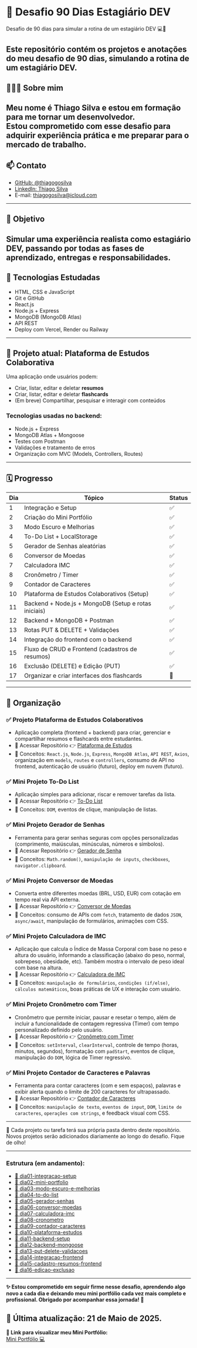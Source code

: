 # 🚀 Desafio 90 Dias Estagiário DEV

Desafio de 90 dias para simular a rotina de um estagiário DEV 💻🚀

Este repositório contém os projetos e anotações do meu desafio de 90 dias, simulando a rotina de um estagiário DEV.
---
## 🙋🏻‍♂️ Sobre mim

Meu nome é Thiago Silva e estou em formação para me tornar um desenvolvedor.  
Estou comprometido com esse desafio para adquirir experiência prática e me preparar para o mercado de trabalho.
---

## 📫 Contato

- [GitHub: @thiagogosilva](https://github.com/thiagogosilva)
- [LinkedIn: Thiago Silva](https://www.linkedin.com/in/thiagogosilva/)
- E-mail: thiagogosilva@icloud.com
---

##  📌  Objetivo 

Simular uma experiência realista como estagiário DEV, passando por todas as fases de aprendizado, entregas e responsabilidades.
---

## 🧠 Tecnologias Estudadas

- HTML, CSS e JavaScript
- Git e GitHub
- React.js
- Node.js + Express
- MongoDB (MongoDB Atlas)
- API REST
- Deploy com Vercel, Render ou Railway

---

## 🧠 Projeto atual: Plataforma de Estudos Colaborativa

Uma aplicação onde usuários podem:
- Criar, listar, editar e deletar **resumos**
- Criar, listar, editar e deletar **flashcards**
- (Em breve) Compartilhar, pesquisar e interagir com conteúdos

### Tecnologias usadas no backend:
- Node.js + Express
- MongoDB Atlas + Mongoose
- Testes com Postman
- Validações e tratamento de erros
- Organização com MVC (Models, Controllers, Routes)
---

## 🗓️ Progresso

| Dia | Tópico                                                 | Status |
|-----|--------------------------------------------------------|--------|
| 1   | Integração e Setup                                     | ✅     |
| 2   | Criação do Mini Portfólio                              | ✅     |
| 3   | Modo Escuro e Melhorias                                | ✅     |
| 4   | To-Do List + LocalStorage                              | ✅     |
| 5   | Gerador de Senhas aleatórias                           | ✅     |
| 6   | Conversor de Moedas                                    | ✅     |
| 7   | Calculadora IMC                                        | ✅     |
| 8   | Cronômetro / Timer                                     | ✅     |
| 9   | Contador de Caracteres                                 | ✅     |
| 10  | Plataforma de Estudos Colaborativos (Setup)            | ✅     |
| 11  | Backend + Node.js + MongoDB (Setup e rotas iniciais)   | ✅     |
| 12  | Backend + MongoDB + Postman                            | ✅     |
| 13  | Rotas PUT & DELETE + Validações                        | ✅     |
| 14  | Integração do frontend com o backend                   | ✅     |
| 15  | Fluxo de CRUD e Frontend (cadastros de resumos)        | ✅     |
| 16  | Exclusão (DELETE) e Edição (PUT)                       | ✅     |
| 17  | Organizar e criar interfaces dos flashcards            | 🔁     |
---
## 📁 Organização

### ✅ Projeto Plataforma de Estudos Colaborativos
- Aplicação completa (frontend + backend) para criar, gerenciar e compartilhar resumos e flashcards entre estudantes.
- 🔗 Acessar Repositório 👉 [Plataforma de Estudos](https://github.com/thiagogosilva/plataforma-estudos)
- 🧠 Conceitos: `React.js`, `Node.js`, `Express`, `MongoDB Atlas`, `API REST`, `Axios`, organização em `models`, `routes` e `controllers`, consumo de API no frontend, autenticação de usuário (futuro), deploy em nuvem (futuro).

### ✅ Mini Projeto To-Do List
- Aplicação simples para adicionar, riscar e remover tarefas da lista.
- 🔗 Acessar Repositório 👉 [To-Do List](https://github.com/thiagogosilva/to-do-list)
- 🧠 Conceitos: `DOM`, eventos de clique, manipulação de listas.

### ✅ Mini Projeto Gerador de Senhas
- Ferramenta para gerar senhas seguras com opções personalizadas (comprimento, maiúsculas, minúsculas, números e símbolos).
- 🔗 Acessar Repositório 👉 [Gerador de Senha](https://github.com/thiagogosilva/gerador-senha)
- 🧠 Conceitos: `Math.random()`, `manipulação de inputs`, `checkboxes`, `navigator.clipboard`.

### ✅ Mini Projeto Conversor de Moedas
- Converta entre diferentes moedas (BRL, USD, EUR) com cotação em tempo real via API externa.
- 🔗 Acessar Repositório 👉 [Conversor de Moedas](https://github.com/thiagogosilva/conversor-moedas)
- 🧠 Conceitos: consumo de APIs com `fetch`, tratamento de dados `JSON`, `async/await`, manipulação de formulários, animações com CSS.

### ✅ Mini Projeto Calculadora de IMC
- Aplicação que calcula o Índice de Massa Corporal com base no peso e altura do usuário, informando a classificação (abaixo do peso, normal, sobrepeso, obesidade, etc). Também mostra o intervalo de peso ideal com base na altura.
- 🔗 Acessar Repositório 👉 [Calculadora de IMC](https://github.com/thiagogosilva/calculadora-imc)
- 🧠 Conceitos: `manipulação de formulários`, `condições (if/else)`, `cálculos matemáticos`, boas práticas de UX e interação com usuário.

### ✅ Mini Projeto Cronômetro com Timer
- Cronômetro que permite iniciar, pausar e resetar o tempo, além de incluir a funcionalidade de contagem regressiva (Timer) com tempo personalizado definido pelo usuário.
- 🔗 Acessar Repositório 👉 [Cronômetro com Timer](https://github.com/thiagogosilva/cronometro)
- 🧠 Conceitos: `setInterval`, `clearInterval`, controle de tempo (horas, minutos, segundos), formatação com `padStart`, eventos de clique, manipulação do `DOM`, lógica de Timer regressivo.

### ✅ Mini Projeto Contador de Caracteres e Palavras
- Ferramenta para contar caracteres (com e sem espaços), palavras e exibir alerta quando o limite de 200 caracteres for ultrapassado.
- 🔗 Acessar Repositório 👉 [Contador de Caracteres](https://github.com/thiagogosilva/contador-caracteres)
- 🧠 Conceitos: `manipulação de texto`, `eventos de input`, `DOM`, `limite de caracteres`, `operações com strings`, e feedback visual com CSS.

---
📌 Cada projeto ou tarefa terá sua própria pasta dentro deste repositório. 
Novos projetos serão adicionados diariamente ao longo do desafio. Fique de olho!

---

### Estrutura (em andamento):

- [ 📁 dia01-integracao-setup](./dia01-integracao-setup/anotacoes.md)
- [ 📁 dia02-mini-portfolio](./dia02-mini-portfolio)
- [ 📁 dia03-modo-escuro-e-melhorias](./dia03-modo-escuro-e-melhorias/anotacoes.md)
- [ 📁 dia04-to-do-list](./dia04-to-do-list/)
- [ 📁 dia05-gerador-senhas](./dia05-gerador-senhas/)
- [ 📁 dia06-conversor-moedas](./dia06-conversor-moedas/)
- [ 📁 dia07-calculadora-imc](./dia07-calculadora-imc/)
- [ 📁 dia08-cronometro](./dia08-cronometro/)
- [ 📁 dia09-contador-caracteres](./dia09-contador-caracteres/)
- [ 📁 dia10-plataforma-estudos](./dia10-plataforma-estudos/anotacoes.md)
- [ 📁 dia11-backend-setup](./dia11-backend-setup/anotacoes.md)
- [ 📁 dia12-backend-mongoose](./dia12-backend-mongoose/anotacoes.md)
- [ 📁 dia13-put-delete-validacoes](./dia13-put-delete-validacoes/anotacoes.md)
- [ 📁 dia14-integracao-frontend](./dia14-integracao-frontend/anotacoes.md)
- [ 📁 dia15-cadastro-resumos-frontend](./dia15-cadastro-resumos-frontend/anotacoes.md)
- [ 📁 dia16-edicao-exclusao](./dia16-edicao-exclusao/anotacoes.md)
---

**✨ Estou comprometido em seguir firme nesse desafio, aprendendo algo novo a cada dia e deixando meu mini portfólio cada vez mais completo e profissional. Obrigado por acompanhar essa jornada! 🙌**

## 📅 Última atualização: 21 de Maio de 2025.

**🔗 Link para visualizar meu Mini Portfólio:**  
[Mini Portfólio 💻](https://thiagogosilva.github.io/desafio-90dias-dev/)
